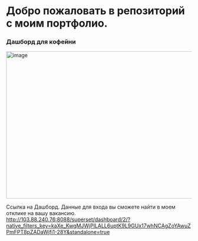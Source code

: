 # Добро пожаловать в репозиторий с моим портфолио.



### Дашборд для кофейни
<img width="600" height="400" alt="image" src="https://github.com/user-attachments/assets/afa226c4-ca77-4039-83f6-d1dbe2bc5659" />

Ссылка на Дашборд. 
Данные для входа вы сможете найти в моем отклике на вашу вакансию.
<http://103.88.240.76:8088/superset/dashboard/2/?native_filters_key=kaXe_KwgMJWjPlLALL6uptK9L9GUx17whNCAgZoYAwuZPmFPT8pZADaWjfi1-28Y&standalone=true>
